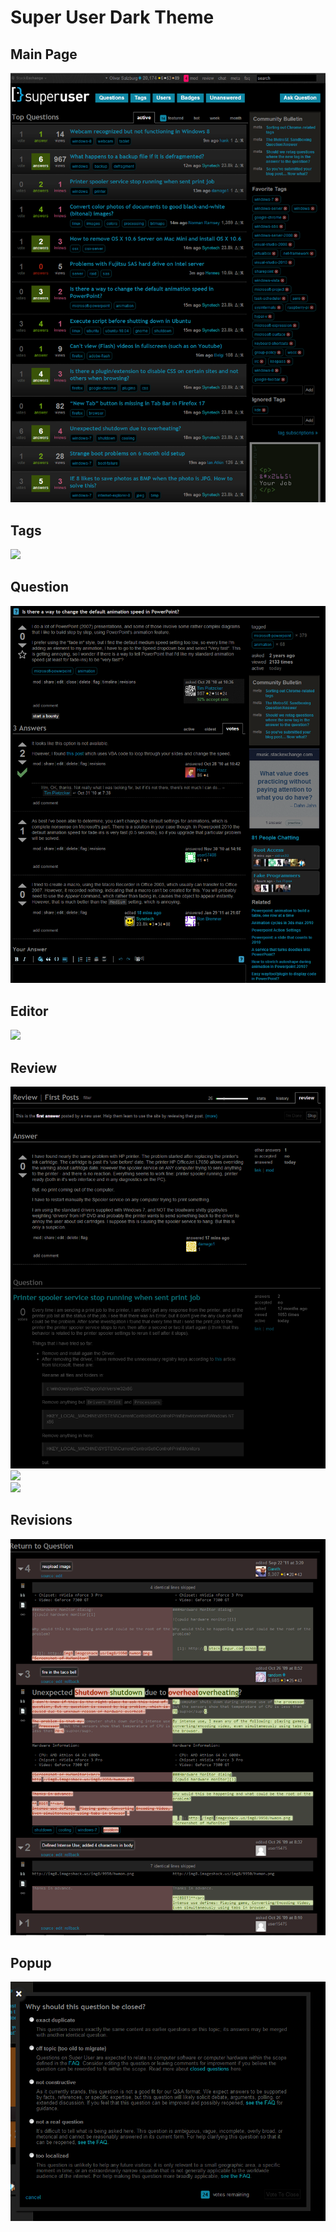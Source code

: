# Super User Dark Theme

## Main Page
![](screenshots/frontpage-active.png)

## Tags
![](http://i.imgur.com/iEVqm.png)

## Question
![](screenshots/question.png)

## Editor
![](http://i.imgur.com/U2pgF.png)

## Review
![](screenshots/review-first-post.png)
![](http://i.imgur.com/ua7ZJ.png)  
![](http://i.imgur.com/IvgNI.png)

## Revisions
![](screenshots/revisions.png)

## Popup
![](screenshots/popup.png)